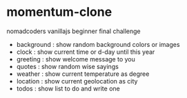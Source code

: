 # momentum-clone
nomadcoders vanillajs beginner final challenge
- background : show random background colors or images
- clock : show current time or d-day until this year
- greeting : show welcome message to you
- quotes : show random wise sayings
- weather : show current temperature as degree
- location : show current geolocation as city
- todos : show list to do and write one
